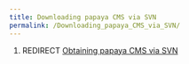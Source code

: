```yaml
---
title: Downloading papaya CMS via SVN
permalink: /Downloading_papaya_CMS_via_SVN/
---
```


1.  REDIRECT [Obtaining papaya CMS via SVN](/Obtaining_papaya_CMS_via_SVN "wikilink")
